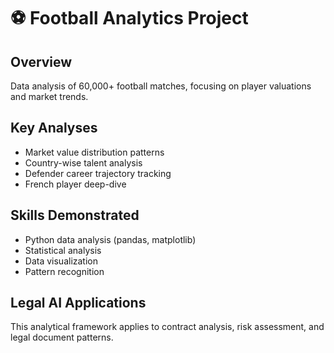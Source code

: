 # ⚽ Football Analytics Project

## Overview
Data analysis of 60,000+ football matches, focusing on player valuations and market trends.

## Key Analyses
- Market value distribution patterns
- Country-wise talent analysis  
- Defender career trajectory tracking
- French player deep-dive

## Skills Demonstrated
- Python data analysis (pandas, matplotlib)
- Statistical analysis
- Data visualization
- Pattern recognition

## Legal AI Applications
This analytical framework applies to contract analysis, risk assessment, and legal document patterns.
